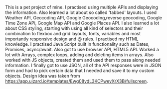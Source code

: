 This is a pet project of mine. I practised using multiple APIs and displaying the information. Also learned a lot about so called 'tabbed' layouts.
I used Weather API, Geocoding API, Google Geocoding,reverse geocoding, Google Time Zone APi, Google Map API and Google Places API.
I also learned a lot about CSS styling, starting with using all kind of selectors and their combination to flexbox and grid layouts, fonts, variables and most importantly responsive design and @ rules.
I practised my HTML knowledge.
I practised Java Script built in functionality such as Dates, Promises, async/await. Also got to use browser API, HTML5 API. Worked a lot with Arrays, complex loops, adding and deleting items in arrays. Also worked with JS objects, created them and used them to pass along needed information.
I finally got to use JSON, all of the API responses were in JSON form and had to pick certain data that I needed and save it to my custom objects.
Design idea was taken from https://app.uizard.io/templates/Ewg08vdL3KCPwevXrX3B/fullscreen. 
